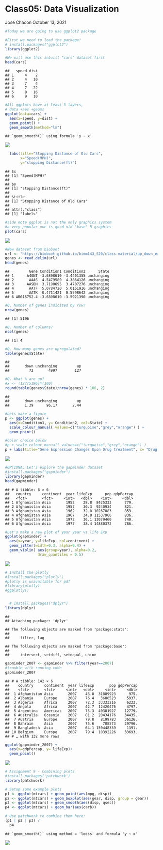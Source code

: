 Class05: Data Visualization
================
Jose Chacon
October 13, 2021

``` r
#Today we are going to use ggplot2 package

#First we need to load the package! 
# install.packages("ggplot2")
library(ggplot2)

#We will use this inbuilt "cars" dataset first
head(cars)
```

    ##   speed dist
    ## 1     4    2
    ## 2     4   10
    ## 3     7    4
    ## 4     7   22
    ## 5     8   16
    ## 6     9   10

``` r
#All ggplots have at least 3 layers,
# data +aes +geoms
ggplot(data=cars) +
  aes(x=speed, y=dist) + 
  geom_point() +
  geom_smooth(method="lm")
```

    ## `geom_smooth()` using formula 'y ~ x'

![](class05_files/figure-gfm/unnamed-chunk-1-1.png)<!-- -->

``` r
  labs(title="Stopping Distance of Old Cars",
       x="Speed(MPH)",
       y="stopping Distance(ft)")
```

    ## $x
    ## [1] "Speed(MPH)"
    ## 
    ## $y
    ## [1] "stopping Distance(ft)"
    ## 
    ## $title
    ## [1] "Stopping Distance of Old Cars"
    ## 
    ## attr(,"class")
    ## [1] "labels"

``` r
#side note ggplot is not the only graphics system
#a very popular one is good old "base" R graphics
plot(cars)
```

![](class05_files/figure-gfm/unnamed-chunk-1-2.png)<!-- -->

``` r
#New dataset from bioboot
url <- "https://bioboot.github.io/bimm143_S20/class-material/up_down_expression.txt"
genes <- read.delim(url)
head(genes)
```

    ##         Gene Condition1 Condition2      State
    ## 1      A4GNT -3.6808610 -3.4401355 unchanging
    ## 2       AAAS  4.5479580  4.3864126 unchanging
    ## 3      AASDH  3.7190695  3.4787276 unchanging
    ## 4       AATF  5.0784720  5.0151916 unchanging
    ## 5       AATK  0.4711421  0.5598642 unchanging
    ## 6 AB015752.4 -3.6808610 -3.5921390 unchanging

``` r
#Q. Number of genes indicated by row?
nrow(genes)
```

    ## [1] 5196

``` r
#Q. Number of columns?
ncol(genes)
```

    ## [1] 4

``` r
#Q. How many genes are upregulated?
table(genes$State)
```

    ## 
    ##       down unchanging         up 
    ##         72       4997        127

``` r
#Q. What % are up?
#x <- (127/5196)*(100)
round(table(genes$State)/nrow(genes) * 100, 2)
```

    ## 
    ##       down unchanging         up 
    ##       1.39      96.17       2.44

``` r
#Lets make a figure
p <- ggplot(genes) +
  aes(x=Condition1, y= Condition2, col=State) +
  scale_colour_manual( values=c("turquoise","grey","orange") ) +
  geom_point() 

#Color choice below
#p + scale_colour_manual( values=c("turquoise","grey","orange") )
p + labs(title="Gene Expression Changes Upon Drug treatment", x= "Drug Treatment", y= "Control (no drug)")
```

![](class05_files/figure-gfm/unnamed-chunk-1-3.png)<!-- -->

``` r
#OPTIONAL Let's explore the gapminder dataset
#install.packages("gapminder")
library(gapminder)
head(gapminder)
```

    ## # A tibble: 6 × 6
    ##   country     continent  year lifeExp      pop gdpPercap
    ##   <fct>       <fct>     <int>   <dbl>    <int>     <dbl>
    ## 1 Afghanistan Asia       1952    28.8  8425333      779.
    ## 2 Afghanistan Asia       1957    30.3  9240934      821.
    ## 3 Afghanistan Asia       1962    32.0 10267083      853.
    ## 4 Afghanistan Asia       1967    34.0 11537966      836.
    ## 5 Afghanistan Asia       1972    36.1 13079460      740.
    ## 6 Afghanistan Asia       1977    38.4 14880372      786.

``` r
#Let's make a new plot of your year vs life Exp
ggplot(gapminder) +
  aes(x=year, y=lifeExp, col=continent) +
  geom_jitter(width=0.3, alpha=0.4) +
  geom_violin( aes(group=year), alpha=0.2,
               draw_quantiles = 0.5)
```

![](class05_files/figure-gfm/unnamed-chunk-1-4.png)<!-- -->

``` r
# Install the plotly
#Install.packages("plotly")
#plotly is unavailable for pdf
#library(plotly)
#ggplotly()


  # install.packages("dplyr")
library(dplyr)
```

    ## 
    ## Attaching package: 'dplyr'

    ## The following objects are masked from 'package:stats':
    ## 
    ##     filter, lag

    ## The following objects are masked from 'package:base':
    ## 
    ##     intersect, setdiff, setequal, union

``` r
gapminder_2007 <- gapminder %>% filter(year==2007)
#trouble with running code
gapminder_2007
```

    ## # A tibble: 142 × 6
    ##    country     continent  year lifeExp       pop gdpPercap
    ##    <fct>       <fct>     <int>   <dbl>     <int>     <dbl>
    ##  1 Afghanistan Asia       2007    43.8  31889923      975.
    ##  2 Albania     Europe     2007    76.4   3600523     5937.
    ##  3 Algeria     Africa     2007    72.3  33333216     6223.
    ##  4 Angola      Africa     2007    42.7  12420476     4797.
    ##  5 Argentina   Americas   2007    75.3  40301927    12779.
    ##  6 Australia   Oceania    2007    81.2  20434176    34435.
    ##  7 Austria     Europe     2007    79.8   8199783    36126.
    ##  8 Bahrain     Asia       2007    75.6    708573    29796.
    ##  9 Bangladesh  Asia       2007    64.1 150448339     1391.
    ## 10 Belgium     Europe     2007    79.4  10392226    33693.
    ## # … with 132 more rows

``` r
ggplot(gapminder_2007) +
  aes(x=gdpPercap, y= lifeExp)+
  geom_point()
```

![](class05_files/figure-gfm/unnamed-chunk-1-5.png)<!-- -->

``` r
# Assignment 9 - Combining plots
#install.packages('patchwork')
library(patchwork)

# Setup some example plots 
p1 <- ggplot(mtcars) + geom_point(aes(mpg, disp))
p2 <- ggplot(mtcars) + geom_boxplot(aes(gear, disp, group = gear))
p3 <- ggplot(mtcars) + geom_smooth(aes(disp, qsec))
p4 <- ggplot(mtcars) + geom_bar(aes(carb))

# Use patchwork to combine them here:
(p1 | p2 | p3) /
  p4
```

    ## `geom_smooth()` using method = 'loess' and formula 'y ~ x'

![](class05_files/figure-gfm/unnamed-chunk-1-6.png)<!-- -->
